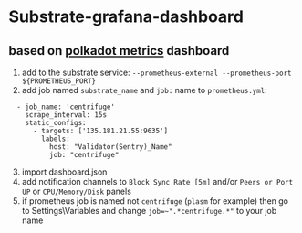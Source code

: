 # Substrate-grafana-dashboard
## based on [polkadot metrics](https://grafana.com/grafana/dashboards/11171) dashboard

1. add to the substrate service: `--prometheus-external --prometheus-port ${PROMETHEUS_PORT}`
2. add job named `substrate_name` and `job:` name to `prometheus.yml`:
```
  - job_name: 'centrifuge'
    scrape_interval: 15s
    static_configs:
      - targets: ['135.181.21.55:9635']
        labels:
          host: "Validator(Sentry)_Name"
          job: "centrifuge"
```
3. import dashboard.json
4. add notification channels to `Block Sync Rate [5m]` and/or `Peers or Port UP` or `CPU/Memory/Disk` panels
5. if prometheus job is named not `centrifuge` (`plasm` for example) then go to Settings\Variables and change `job=~".*centrifuge.*"` to your job name
